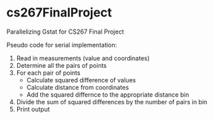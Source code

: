 # cs267FinalProject
Parallelizing Gstat for CS267 Final Project

Pseudo code for serial implementation:
1. Read in measurements (value and coordinates)
2. Determine all the pairs of points
3. For each pair of points
	- Calculate squared difference of values
	- Calculate distance from coordinates
	- Add the squared differnce to the appropriate distance bin
4. Divide the sum of squared differences by the number of pairs in bin
5. Print output